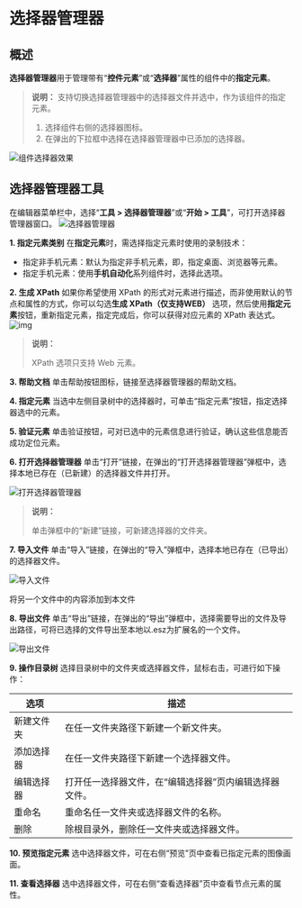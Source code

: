 # 选择器管理器

## 概述

**选择器管理器**用于管理带有“**控件元素**”或“**选择器**”属性的组件中的**指定元素**。

>**说明：**
>支持切换选择器管理器中的选择器文件并选中，作为该组件的指定元素。
>1. 选择组件右侧的选择器图标。
>2. 在弹出的下拉框中选择在选择器管理器中已添加的选择器。

![组件选择器效果](https://docimages.blob.core.chinacloudapi.cn/images/Activities/activitiesselector20201229.png)


## 选择器管理器工具
在编辑器菜单栏中，选择“**工具 > 选择器管理器**”或“**开始 > 工具**”，可打开选择器管理器窗口。
![选择器管理器](https://docimages.blob.core.chinacloudapi.cn/images/Activities/selectmanager20201229.png)

**1. 指定元素类别**
在**指定元素**时，需选择指定元素时使用的录制技术：
- 指定非手机元素：默认为指定非手机元素，即，指定桌面、浏览器等元素。
- 指定手机元素：使用**手机自动化**系列组件时，选择此选项。

**2. 生成 XPath**
如果你希望使用 XPath 的形式对元素进行描述，而非使用默认的节点和属性的方式，你可以勾选**生成 XPath（仅支持WEB）** 选项，然后使用**指定元素**按钮，重新指定元素，指定完成后，你可以获得对应元素的 XPath 表达式。
![img](https://docimages.blob.core.chinacloudapi.cn/images/Activities/xpath20201229.png)

>**说明：**
>
>XPath 选项只支持 Web 元素。

**3. 帮助文档**
单击帮助按钮图标，链接至选择器管理器的帮助文档。

**4. 指定元素**
当选中左侧目录树中的选择器时，可单击“指定元素”按钮，指定选择器选中的元素。

**5. 验证元素**
单击验证按钮，可对已选中的元素信息进行验证，确认这些信息能否成功定位元素。

**6. 打开选择器管理器**
单击“打开”链接，在弹出的“打开选择器管理器”弹框中，选择本地已存在（已新建）的选择器文件并打开。

![打开选择器管理器](https://docimages.blob.core.chinacloudapi.cn/images/Activities/openselector20201229.png)

>**说明：**
>
>单击弹框中的“新建”链接，可新建选择器的文件夹。

**7. 导入文件**
单击“导入”链接，在弹出的“导入”弹框中，选择本地已存在（已导出）的选择器文件。

![导入文件](https://docimages.blob.core.chinacloudapi.cn/images/Activities/import20201229.png)

将另一个文件中的内容添加到本文件

**8. 导出文件**
单击“导出”链接，在弹出的“导出”弹框中，选择需要导出的文件及导出路径，可将已选择的文件导出至本地以.esz为扩展名的一个文件。

![导出文件](https://docimages.blob.core.chinacloudapi.cn/images/Activities/export20201229.png)

**9. 操作目录树**
选择目录树中的文件夹或选择器文件，鼠标右击，可进行如下操作：

选项 | 描述 
---------|----------
新建文件夹 | 在任一文件夹路径下新建一个新文件夹。
添加选择器 | 在任一文件夹路径下新建一个选择器文件。
编辑选择器| 打开任一选择器文件，在“编辑选择器”页内编辑选择器文件。
重命名| 重命名任一文件夹或选择器文件的名称。
删除| 除根目录外，删除任一文件夹或选择器文件。

**10. 预览指定元素**
选中选择器文件，可在右侧“预览”页中查看已指定元素的图像画面。

**11. 查看选择器**
选中选择器文件，可在右侧“查看选择器”页中查看节点元素的属性。